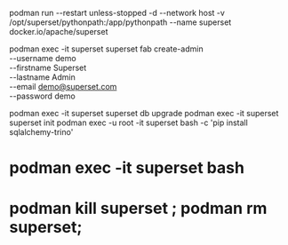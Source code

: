 podman run --restart unless-stopped -d --network host -v /opt/superset/pythonpath:/app/pythonpath --name superset docker.io/apache/superset

podman exec -it superset superset fab create-admin \
               --username demo \
               --firstname Superset \
               --lastname Admin \
               --email demo@superset.com \
               --password demo

podman  exec -it superset superset db upgrade
podman exec -it superset superset init
podman exec -u root -it superset  bash -c 'pip install  sqlalchemy-trino'
#  podman  exec -it superset  bash


#  podman kill superset ;  podman rm  superset;

